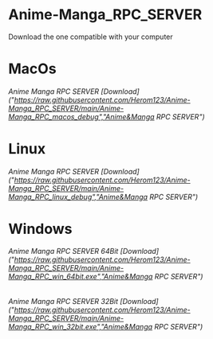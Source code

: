 # Anime-Manga_RPC_SERVER
Download the one compatible with your computer

# MacOs
###### Anime Manga RPC SERVER       [Download]("https://raw.githubusercontent.com/Herom123/Anime-Manga_RPC_SERVER/main/Anime-Manga_RPC_macos_debug","Anime&Manga RPC SERVER")
# Linux
###### Anime Manga RPC SERVER       [Download]("https://raw.githubusercontent.com/Herom123/Anime-Manga_RPC_SERVER/main/Anime-Manga_RPC_linux_debug","Anime&Manga RPC SERVER")
# Windows
###### Anime Manga RPC SERVER 64Bit [Download]("https://raw.githubusercontent.com/Herom123/Anime-Manga_RPC_SERVER/main/Anime-Manga_RPC_win_64bit.exe","Anime&Manga RPC SERVER")
###### Anime Manga RPC SERVER 32Bit [Download]("https://raw.githubusercontent.com/Herom123/Anime-Manga_RPC_SERVER/main/Anime-Manga_RPC_win_32bit.exe","Anime&Manga RPC SERVER")
